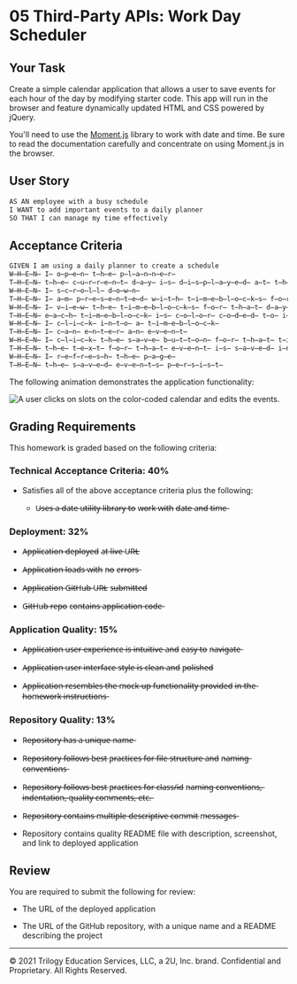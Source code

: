 # 05 Third-Party APIs: Work Day Scheduler

## Your Task

Create a simple calendar application that allows a user to save events for each hour of the day by modifying starter code. This app will run in the browser and feature dynamically updated HTML and CSS powered by jQuery.

You'll need to use the [Moment.js](https://momentjs.com/) library to work with date and time. Be sure to read the documentation carefully and concentrate on using Moment.js in the browser.

## User Story

```md
AS AN employee with a busy schedule
I WANT to add important events to a daily planner
SO THAT I can manage my time effectively
```

## Acceptance Criteria

```md
GIVEN I am using a daily planner to create a schedule
W̶H̶E̶N̶ I̶ o̶p̶e̶n̶ t̶h̶e̶ p̶l̶a̶n̶n̶e̶r̶
T̶H̶E̶N̶ t̶h̶e̶ c̶u̶r̶r̶e̶n̶t̶ d̶a̶y̶ i̶s̶ d̶i̶s̶p̶l̶a̶y̶e̶d̶ a̶t̶ t̶h̶e̶ t̶o̶p̶ o̶f̶ t̶h̶e̶ c̶a̶l̶e̶n̶d̶a̶r̶
W̶H̶E̶N̶ I̶ s̶c̶r̶o̶l̶l̶ d̶o̶w̶n̶
T̶H̶E̶N̶ I̶ a̶m̶ p̶r̶e̶s̶e̶n̶t̶e̶d̶ w̶i̶t̶h̶ t̶i̶m̶e̶b̶l̶o̶c̶k̶s̶ f̶o̶r̶ s̶t̶a̶n̶d̶a̶r̶d̶ b̶u̶s̶i̶n̶e̶s̶s̶ h̶o̶u̶r̶s̶
W̶H̶E̶N̶ I̶ v̶i̶e̶w̶ t̶h̶e̶ t̶i̶m̶e̶b̶l̶o̶c̶k̶s̶ f̶o̶r̶ t̶h̶a̶t̶ d̶a̶y̶
T̶H̶E̶N̶ e̶a̶c̶h̶ t̶i̶m̶e̶b̶l̶o̶c̶k̶ i̶s̶ c̶o̶l̶o̶r̶ c̶o̶d̶e̶d̶ t̶o̶ i̶n̶d̶i̶c̶a̶t̶e̶ w̶h̶e̶t̶h̶e̶r̶ i̶t̶ i̶s̶ i̶n̶ t̶h̶e̶ p̶a̶s̶t̶,̶ p̶r̶e̶s̶e̶n̶t̶,̶ o̶r̶ f̶u̶t̶u̶r̶e̶
W̶H̶E̶N̶ I̶ c̶l̶i̶c̶k̶ i̶n̶t̶o̶ a̶ t̶i̶m̶e̶b̶l̶o̶c̶k̶
T̶H̶E̶N̶ I̶ c̶a̶n̶ e̶n̶t̶e̶r̶ a̶n̶ e̶v̶e̶n̶t̶
W̶H̶E̶N̶ I̶ c̶l̶i̶c̶k̶ t̶h̶e̶ s̶a̶v̶e̶ b̶u̶t̶t̶o̶n̶ f̶o̶r̶ t̶h̶a̶t̶ t̶i̶m̶e̶b̶l̶o̶c̶k̶
T̶H̶E̶N̶ t̶h̶e̶ t̶e̶x̶t̶ f̶o̶r̶ t̶h̶a̶t̶ e̶v̶e̶n̶t̶ i̶s̶ s̶a̶v̶e̶d̶ i̶n̶ l̶o̶c̶a̶l̶ s̶t̶o̶r̶a̶g̶e̶
W̶H̶E̶N̶ I̶ r̶e̶f̶r̶e̶s̶h̶ t̶h̶e̶ p̶a̶g̶e̶
T̶H̶E̶N̶ t̶h̶e̶ s̶a̶v̶e̶d̶ e̶v̶e̶n̶t̶s̶ p̶e̶r̶s̶i̶s̶t̶
```

The following animation demonstrates the application functionality:

![A user clicks on slots on the color-coded calendar and edits the events.](./Assets/05-third-party-apis-homework-demo.gif)


## Grading Requirements

This homework is graded based on the following criteria: 

### Technical Acceptance Criteria: 40%

* Satisfies all of the above acceptance criteria plus the following:

  * U̶s̶e̶s̶ a̶ d̶a̶t̶e̶ u̶t̶i̶l̶i̶t̶y̶ l̶i̶b̶r̶a̶r̶y̶ t̶o̶ w̶o̶r̶k̶ w̶i̶t̶h̶ d̶a̶t̶e̶ a̶n̶d̶ t̶i̶m̶e̶

### Deployment: 32%

* A̶p̶p̶l̶i̶c̶a̶t̶i̶o̶n̶ d̶e̶p̶l̶o̶y̶e̶d̶ a̶t̶ l̶i̶v̶e̶ U̶R̶L̶

* A̶p̶p̶l̶i̶c̶a̶t̶i̶o̶n̶ l̶o̶a̶d̶s̶ w̶i̶t̶h̶ n̶o̶ e̶r̶r̶o̶r̶s̶

* A̶p̶p̶l̶i̶c̶a̶t̶i̶o̶n̶ G̶i̶t̶H̶u̶b̶ U̶R̶L̶ s̶u̶b̶m̶i̶t̶t̶e̶d̶

* G̶i̶t̶H̶u̶b̶ r̶e̶p̶o̶ c̶o̶n̶t̶a̶i̶n̶s̶ a̶p̶p̶l̶i̶c̶a̶t̶i̶o̶n̶ c̶o̶d̶e̶

### Application Quality: 15%

* A̶p̶p̶l̶i̶c̶a̶t̶i̶o̶n̶ u̶s̶e̶r̶ e̶x̶p̶e̶r̶i̶e̶n̶c̶e̶ i̶s̶ i̶n̶t̶u̶i̶t̶i̶v̶e̶ a̶n̶d̶ e̶a̶s̶y̶ t̶o̶ n̶a̶v̶i̶g̶a̶t̶e̶

* A̶p̶p̶l̶i̶c̶a̶t̶i̶o̶n̶ u̶s̶e̶r̶ i̶n̶t̶e̶r̶f̶a̶c̶e̶ s̶t̶y̶l̶e̶ i̶s̶ c̶l̶e̶a̶n̶ a̶n̶d̶ p̶o̶l̶i̶s̶h̶e̶d̶

* A̶p̶p̶l̶i̶c̶a̶t̶i̶o̶n̶ r̶e̶s̶e̶m̶b̶l̶e̶s̶ t̶h̶e̶ m̶o̶c̶k̶-̶u̶p̶ f̶u̶n̶c̶t̶i̶o̶n̶a̶l̶i̶t̶y̶ p̶r̶o̶v̶i̶d̶e̶d̶ i̶n̶ t̶h̶e̶ h̶o̶m̶e̶w̶o̶r̶k̶ i̶n̶s̶t̶r̶u̶c̶t̶i̶o̶n̶s̶

### Repository Quality: 13%

* R̶e̶p̶o̶s̶i̶t̶o̶r̶y̶ h̶a̶s̶ a̶ u̶n̶i̶q̶u̶e̶ n̶a̶m̶e̶

* R̶e̶p̶o̶s̶i̶t̶o̶r̶y̶ f̶o̶l̶l̶o̶w̶s̶ b̶e̶s̶t̶ p̶r̶a̶c̶t̶i̶c̶e̶s̶ f̶o̶r̶ f̶i̶l̶e̶ s̶t̶r̶u̶c̶t̶u̶r̶e̶ a̶n̶d̶ n̶a̶m̶i̶n̶g̶ c̶o̶n̶v̶e̶n̶t̶i̶o̶n̶s̶

* R̶e̶p̶o̶s̶i̶t̶o̶r̶y̶ f̶o̶l̶l̶o̶w̶s̶ b̶e̶s̶t̶ p̶r̶a̶c̶t̶i̶c̶e̶s̶ f̶o̶r̶ c̶l̶a̶s̶s̶/̶i̶d̶ n̶a̶m̶i̶n̶g̶ c̶o̶n̶v̶e̶n̶t̶i̶o̶n̶s̶,̶ i̶n̶d̶e̶n̶t̶a̶t̶i̶o̶n̶,̶ q̶u̶a̶l̶i̶t̶y̶ c̶o̶m̶m̶e̶n̶t̶s̶,̶ e̶t̶c̶.̶

* R̶e̶p̶o̶s̶i̶t̶o̶r̶y̶ c̶o̶n̶t̶a̶i̶n̶s̶ m̶u̶l̶t̶i̶p̶l̶e̶ d̶e̶s̶c̶r̶i̶p̶t̶i̶v̶e̶ c̶o̶m̶m̶i̶t̶ m̶e̶s̶s̶a̶g̶e̶s̶

* Repository contains quality README file with description, screenshot, and link to deployed application

## Review

You are required to submit the following for review:

* The URL of the deployed application

* The URL of the GitHub repository, with a unique name and a README describing the project

- - -
© 2021 Trilogy Education Services, LLC, a 2U, Inc. brand. Confidential and Proprietary. All Rights Reserved.
